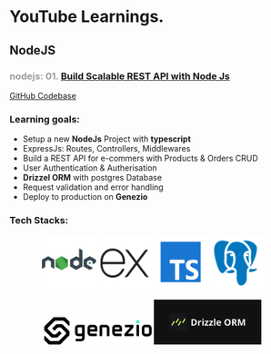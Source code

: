 # YouTube Learnings.

## NodeJS

### <span style="color: #9c9c9c">nodejs: 01.</span> [Build Scalable REST API with Node Js](https://youtu.be/RDM-nk5f4SE)

[GitHub Codebase](https://github.com/DalaviMoreshwar/yt_learnings/nodejs)

### Learning goals:

- Setup a new **NodeJs** Project with **typescript**
- ExpressJs: Routes, Controllers, Middlewares
- Build a REST API for e-commers with Products & Orders CRUD
- User Authentication & Autherisation
- **Drizzel ORM** with postgres Database
- Request validation and error handling
- Deploy to production on **Genezio**

### Tech Stacks:

<p align="center" style="margin: 1rem" width="100%" style="background-size: cover;">
  <img width="20%" src="./public/imgs/image.png" alt="logo"/>
  <img width="20%" src="./public/imgs/image-1.png" alt="logo"/>
  <img width="20%" src="./public/imgs/image-2.png" alt="logo"/>
  <img width="20%" src="./public/imgs/image-3.png" alt="logo"/>
</p>

<p align="center" style="margin: 1rem">
<img width="40%" src="./public/imgs/image-4.png" alt="logo"/>
  <img width="40%" src="./public/imgs/image-5.png" alt="logo"/>
</p>
